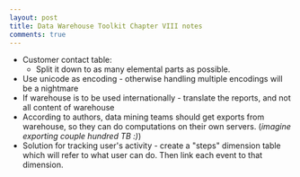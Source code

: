 ```yaml
---
layout: post
title: Data Warehouse Toolkit Chapter VIII notes
comments: true
---
```


* Customer contact table:
  * Split it down to as many elemental parts as possible.
* Use unicode as encoding - otherwise handling multiple encodings will be a nightmare
* If warehouse is to be used internationally - translate the reports, and not all content of warehouse
* According to authors, data mining teams should get exports from warehouse, so they can do computations on their own servers. (_imagine exporting couple hundred TB :)_)
* Solution for tracking user's activity - create a "steps" dimension table which will refer to what user can do. Then link each event to that dimension.
